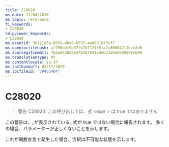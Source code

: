 ```yaml
---
title: C28020
ms.date: 11/04/2016
ms.topic: reference
f1_keywords:
- C28020
helpviewer_keywords:
- C28020
ms.assetid: 3612185a-0858-4ba9-b795-4a0681073cf7
ms.openlocfilehash: af790bd19e37fb7b712105fa2c60604211bce2d6
ms.sourcegitcommit: 7bea0420d0e476287641edeb33a9d5689a98cb98
ms.translationtype: MT
ms.contentlocale: ja-JP
ms.lasthandoff: 02/17/2020
ms.locfileid: "79465404"
---
```

# <a name="c28020"></a>C28020

> 警告 C28020: この呼び出しでは、式 \<expr > は true ではありません

この警告は、\_が表示されている\_ 式が true ではない場合に報告されます。 多くの場合、パラメーターが正しくないことを示します。

これが関数宣言で発生した場合、注釈は不可能な状態を示します。
